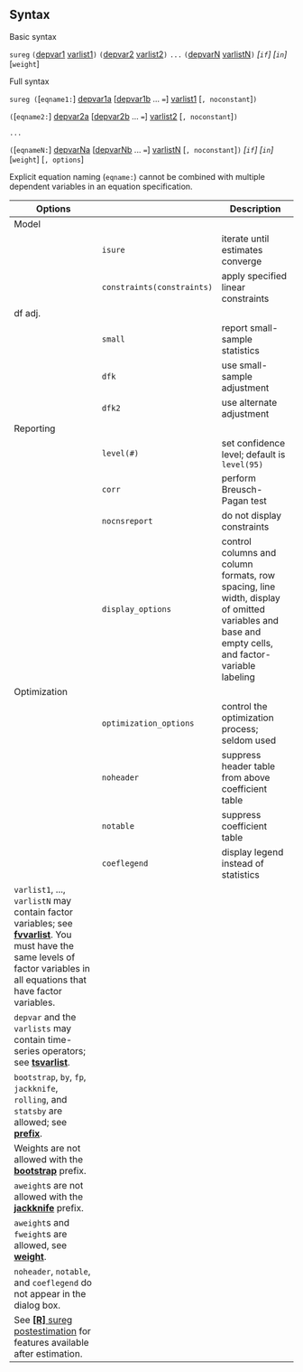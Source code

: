## Syntax

Basic syntax

`sureg`
`(`[depvar1](http://www.stata.com/help.cgi?depvar)
[varlist1](http://www.stata.com/help.cgi?varlist)`)`
`(`[depvar2](http://www.stata.com/help.cgi?depvar)
[varlist2](http://www.stata.com/help.cgi?varlist)`)`
`...`
`(`[depvarN](http://www.stata.com/help.cgi?depvar)
[varlistN](http://www.stata.com/help.cgi?varlist)`)`
_\[`if`\] \[`in`\]_ \[`weight`\]

Full syntax

`sureg (`\[`eqname1:`\]
[depvar1a](http://www.stata.com/help.cgi?depvar)
\[[depvar1b](http://www.stata.com/help.cgi?depvar)
... `=`\]
[varlist1](http://www.stata.com/help.cgi?varlist)
\[`, noconstant`\]`)`

`(`\[`eqname2:`\]
[depvar2a](http://www.stata.com/help.cgi?depvar)
\[[depvar2b](http://www.stata.com/help.cgi?depvar)
... `=`\]
[varlist2](http://www.stata.com/help.cgi?varlist)
\[`, noconstant`\]`)`

`...`

`(`\[`eqnameN:`\]
[depvarNa](http://www.stata.com/help.cgi?depvar)
\[[depvarNb](http://www.stata.com/help.cgi?depvar)
... `=`\]
[varlistN](http://www.stata.com/help.cgi?varlist)
\[`, noconstant`\]`)` _\[`if`\] \[`in`\]_
\[`weight`\] \[`, options`\]

Explicit equation naming (`eqname:`) cannot be combined with multiple
dependent variables in an equation specification.

| Options                                                                                                                                                                                                                                                        |                                | Description                                                                                                                                      |
|----------------------------------------------------------------------------------------------------------------------------------------------------------------------------------------------------------------------------------------------------------------|--------------------------------|--------------------------------------------------------------------------------------------------------------------------------------------------|
| Model                                                                                                                                                                                                                                                          |                                |                                                                                                                                                  |
|                                                                                                                                                                                                                                                                | `isure`                        | iterate until estimates converge                                                                                                                 |
|                                                                                                                                                                                                                                                                | `constraints(constraints)` | apply specified linear constraints                                                                                                               |
| df adj.                                                                                                                                                                                                                                                        |                                |                                                                                                                                                  |
|                                                                                                                                                                                                                                                                | `small`                        | report small-sample statistics                                                                                                                   |
|                                                                                                                                                                                                                                                                | `dfk`                          | use small-sample adjustment                                                                                                                      |
|                                                                                                                                                                                                                                                                | `dfk2`                         | use alternate adjustment                                                                                                                         |
| Reporting                                                                                                                                                                                                                                                      |                                |                                                                                                                                                  |
|                                                                                                                                                                                                                                                                | `level(#)`                     | set confidence level; default is `level(95)`                                                                                                     |
|                                                                                                                                                                                                                                                                | `corr`                         | perform Breusch-Pagan test                                                                                                                       |
|                                                                                                                                                                                                                                                                | `nocnsreport`                  | do not display constraints                                                                                                                       |
|                                                                                                                                                                                                                                                                | `display_options`              | control columns and column formats, row spacing, line width, display of omitted variables and base and empty cells, and factor-variable labeling |
| Optimization                                                                                                                                                                                                                                                   |                                |                                                                                                                                                  |
|                                                                                                                                                                                                                                                                | `optimization_options`         | control the optimization process; seldom used                                                                                                    |
|                                                                                                                                                                                                                                                                | `noheader`                     | suppress header table from above coefficient table                                                                                               |
|                                                                                                                                                                                                                                                                | `notable`                      | suppress coefficient table                                                                                                                       |
|                                                                                                                                                                                                                                                                | `coeflegend`                   | display legend instead of statistics                                                                                                             |
| `varlist1`, ..., `varlistN` may contain factor variables; see [<strong>fvvarlist</strong>](http://www.stata.com/help.cgi?fvvarlist). You must have the same levels of factor variables in all equations that have factor variables. |                                |                                                                                                                                                  |
| `depvar` and the `varlists` may contain time-series operators; see [<strong>tsvarlist</strong>](http://www.stata.com/help.cgi?tsvarlist).                                                                                           |                                |                                                                                                                                                  |
| `bootstrap`, `by`, `fp`, `jackknife`, `rolling`, and `statsby` are allowed; see [<strong>prefix</strong>](http://www.stata.com/help.cgi?prefix).                                                                                    |                                |                                                                                                                                                  |
| Weights are not allowed with the [<strong>bootstrap</strong>](http://www.stata.com/help.cgi?bootstrap) prefix.                                                                                                                      |                                |                                                                                                                                                  |
| `aweight`s are not allowed with the [<strong>jackknife</strong>](http://www.stata.com/help.cgi?jackknife) prefix.                                                                                                                   |                                |                                                                                                                                                  |
| `aweight`s and `fweight`s are allowed, see [<strong>weight</strong>](http://www.stata.com/help.cgi?weight).                                                                                                                         |                                |                                                                                                                                                  |
| `noheader`, `notable`, and `coeflegend` do not appear in the dialog box.                                                                                                                                                                                       |                                |                                                                                                                                                  |
| See [<strong>[R]</strong> sureg postestimation](http://www.stata.com/help.cgi?sureg_postestimation) for features available after estimation.                                                                                        |                                |                                                                                                                                                  |
